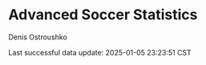 # Advanced Soccer Statistics
Denis Ostroushko

<!-- gfm -->

Last successful data update: 2025-01-05 23:23:51 CST
